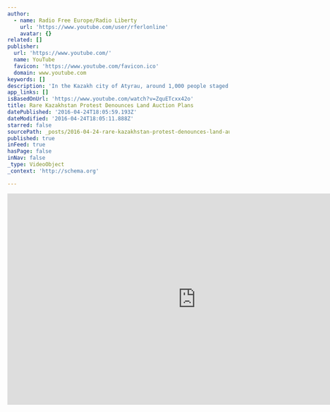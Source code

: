 ```yaml
---
author:
  - name: Radio Free Europe/Radio Liberty
    url: 'https://www.youtube.com/user/rferlonline'
    avatar: {}
related: []
publisher:
  url: 'https://www.youtube.com/'
  name: YouTube
  favicon: 'https://www.youtube.com/favicon.ico'
  domain: www.youtube.com
keywords: []
description: 'In the Kazakh city of Atyrau, around 1,000 people staged a rare public protest to denounce a government decision to sell land in auctions. Originally published at - http://www.rferl.org/media/video/kazakh-protest-against-land-auctions/27694028.html'
app_links: []
isBasedOnUrl: 'https://www.youtube.com/watch?v=ZquETcxx42o'
title: Rare Kazakhstan Protest Denounces Land Auction Plans
datePublished: '2016-04-24T18:05:59.193Z'
dateModified: '2016-04-24T18:05:11.888Z'
starred: false
sourcePath: _posts/2016-04-24-rare-kazakhstan-protest-denounces-land-auction-plans.md
published: true
inFeed: true
hasPage: false
inNav: false
_type: VideoObject
_context: 'http://schema.org'

---
```

<iframe src="https://cdn.embedly.com/widgets/media.html?src=https%3A%2F%2Fwww.youtube.com%2Fembed%2FZquETcxx42o%3Ffeature%3Doembed&amp;url=https%3A%2F%2Fwww.youtube.com%2Fwatch%3Fv%3DZquETcxx42o&amp;image=https%3A%2F%2Fi.ytimg.com%2Fvi%2FZquETcxx42o%2Fhqdefault.jpg&amp;key=b7d04c9b404c499eba89ee7072e1c4f7&amp;type=text%2Fhtml&amp;schema=youtube" width="854" height="480" scrolling="no" frameborder="0" allowfullscreen="" style=""></iframe>